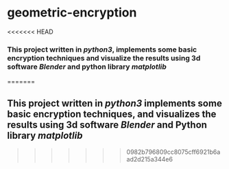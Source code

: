 # geometric-encryption 
<<<<<<< HEAD
### This project written in ***python3***, implements some basic encryption techniques and visualize the results using 3d software ***Blender*** and python library ***matplotlib***
=======
## This project written in ***python3*** implements some basic encryption techniques, and visualizes the results using 3d software ***Blender*** and Python library ***matplotlib***
>>>>>>> 0982b796809cc8075cff6921b6aad2d215a344e6


